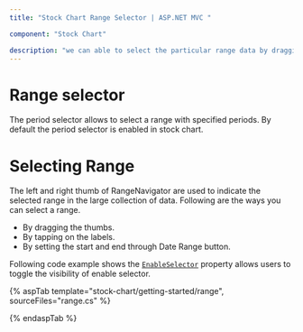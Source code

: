 ```yaml
---
title: "Stock Chart Range Selector | ASP.NET MVC "

component: "Stock Chart"

description: "we can able to select the particular range data by dragging thumbs or by tapping on the labels or by setting the start and end value properties. "
---
```


# Range selector

The period selector allows to select a range with specified periods. By default the period selector is enabled in stock chart.

# Selecting Range

The left and right thumb of RangeNavigator are used to indicate the selected range in the large collection of data. Following are the ways you can select a range.

* By dragging the thumbs.
* By tapping on the labels.
* By setting the start and end through Date Range button.

Following code example shows the [`EnableSelector`](https://help.syncfusion.com/cr/aspnetcore-js2/Syncfusion.EJ2.Charts.StockChart.html#Syncfusion_EJ2_Charts_StockChart_EnableSelector) property allows users to toggle the visibility of enable selector.

{% aspTab template="stock-chart/getting-started/range", sourceFiles="range.cs" %}

{% endaspTab %}
